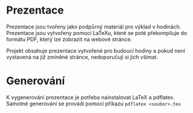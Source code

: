 # Prezentace
Prezentace jsou tvořeny jako podpůrný materiál pro výklad v hodinách. Prezentace jsou vytvořeny pomocí LaTeXu, které se poté překompiluje do formátu PDF, který lze zobrazit na webové stránce.

Projekt obsahuje prezentace vytvořené pro budoucí hodiny a pokud není vystavená na již zmíněné stránce, nedoporučuji si jich všímat. 

# Generování
K vygenerování prezentace je potřeba nainstalovat LaTeX a pdflatex. Samotné generování se provádí pomocí příkazu 
```pdflatex <soubor>.tex```